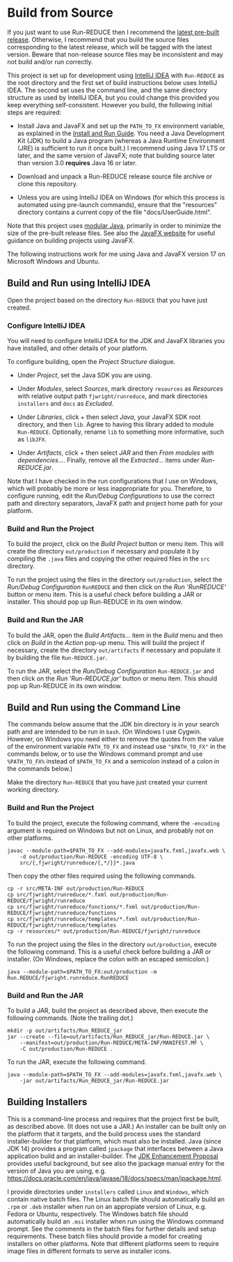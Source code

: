 # Build from Source

If you just want to use Run-REDUCE then I recommend the [latest
pre-built
release](https://github.com/fjwright/Run-REDUCE/releases/latest).
Otherwise, I recommend that you build the source files corresponding
to the latest release, which will be tagged with the latest version.
Beware that non-release source files may be inconsistent and may not
build and/or run correctly.

This project is set up for development using [IntelliJ
IDEA](https://www.jetbrains.com/idea/) with `Run-REDUCE` as the root
directory and the first set of build instructions below uses IntelliJ
IDEA. The second set uses the command line, and the same directory
structure as used by IntelliJ IDEA, but you could change this provided
you keep everything self-consistent. However you build, the following
initial steps are required:

- Install Java and JavaFX and set up the `PATH_TO_FX` environment
  variable, as explained in the [Install and Run
  Guide](https://fjwright.github.io/Run-REDUCE/InstallAndRun.html). You
  need a Java Development Kit (JDK) to build a Java program (whereas a
  Java Runtime Environment (JRE) is sufficient to run it once built.) I
  recommend using Java 17 LTS or later, and the same version of JavaFX;
  note that building source later than version 3.0 **requires** Java 16
  or later.

- Download and unpack a Run-REDUCE release source file archive or
  clone this repository.

- Unless you are using IntelliJ IDEA on Windows (for which this
  process is automated using pre-launch commands), ensure that the
  "resources" directory contains a current copy of the file
  "docs/UserGuide.html".

Note that this project uses [modular
Java](https://www.oracle.com/uk/corporate/features/understanding-java-9-modules.html),
primarily in order to minimize the size of the pre-built release
files. See also the [JavaFX website](https://openjfx.io/) for useful
guidance on building projects using JavaFX.

The following instructions work for me using Java and JavaFX version 17 on
Microsoft Windows and Ubuntu.

## Build and Run using IntelliJ IDEA

Open the project based on the directory `Run-REDUCE` that you have
just created.

### Configure IntelliJ IDEA

You will need to configure IntelliJ IDEA for the JDK and JavaFX
libraries you have installed, and other details of your platform.

To configure building, open the _Project Structure_ dialogue.

- Under _Project_, set the Java SDK you are using.

- Under _Modules_, select _Sources_, mark directory `resources` as
  _Resources_ with relative output path `fjwright/runreduce`, and mark
  directories `installers` and `docs` as _Excluded_.

- Under _Libraries_, click + then select _Java_, your JavaFX SDK root
  directory, and then `lib`. Agree to having this library added to
  module `Run-REDUCE`. Optionally, rename `lib` to something more
  informative, such as `libJFX`.

- Under _Artifacts_, click + then select _JAR_ and then _From modules
  with dependencies..._. Finally, remove all the _Extracted..._ items
  under _Run-REDUCE.jar_.

Note that I have checked in the run configurations that I use on
Windows, which will probably be more or less inappropriate for you.
Therefore, to configure running, edit the _Run/Debug Configurations_
to use the correct path and directory separators, JavaFX path and
project home path for your platform.

### Build and Run the Project

To build the project, click on the _Build Project_ button or menu
item. This will create the directory `out/production` if necessary
and populate it by compiling the `.java` files and copying the other
required files in the `src` directory.

To run the project using the files in the directory `out/production`,
select the _Run/Debug Configuration_ `RunREDUCE` and then click on the
_Run 'RunREDUCE'_ button or menu item. This is a useful check before
building a JAR or installer. This should pop up Run-REDUCE in its own
window.

### Build and Run the JAR

To build the JAR, open the _Build Artifacts..._ item in the _Build_
menu and then click on _Build_ in the _Action_ pop-up menu. This will
build the project if necessary, create the directory `out/artifacts`
if necessary and populate it by building the file `Run-REDUCE.jar`.

To run the JAR, select the _Run/Debug Configuration_ `Run-REDUCE.jar`
and then click on the _Run 'Run-REDUCE.jar'_ button or menu item.
This should pop up Run-REDUCE in its own window.

## Build and Run using the Command Line

The commands below assume that the JDK bin directory is in your search
path and are intended to be run in `bash`. (On Windows I use Cygwin.
However, on Windows you need either to remove the quotes from the
value of the environment variable `PATH_TO_FX` and instead use
`"$PATH_TO_FX"` in the commands below, or to use the Windows command
prompt and use `%PATH_TO_FX%` instead of `$PATH_TO_FX` and a semicolon
instead of a colon in the commands below.)

Make the directory `Run-REDUCE` that you have just created your
current working directory.

### Build and Run the Project

To build the project, execute the following command, where the
`-encoding` argument is required on Windows but not on Linux, and
probably not on other platforms.

```shell
javac --module-path=$PATH_TO_FX --add-modules=javafx.fxml,javafx.web \
    -d out/production/Run-REDUCE -encoding UTF-8 \
    src/{,fjwright/runreduce/{,*/}}*.java
```

Then copy the other files required using the following commands.

```shell
cp -r src/META-INF out/production/Run-REDUCE
cp src/fjwright/runreduce/*.fxml out/production/Run-REDUCE/fjwright/runreduce
cp src/fjwright/runreduce/functions/*.fxml out/production/Run-REDUCE/fjwright/runreduce/functions
cp src/fjwright/runreduce/templates/*.fxml out/production/Run-REDUCE/fjwright/runreduce/templates
cp -r resources/* out/production/Run-REDUCE/fjwright/runreduce
```

To run the project using the files in the directory `out/production`,
execute the following command. This is a useful check before building
a JAR or installer. (On Windows, replace the colon with an escaped
semicolon.)

```shell
java --module-path=$PATH_TO_FX:out/production -m Run.REDUCE/fjwright.runreduce.RunREDUCE
```

### Build and Run the JAR

To build a JAR, build the project as described above, then execute the
following commands. (Note the trailing dot.)

```shell
mkdir -p out/artifacts/Run_REDUCE_jar
jar --create --file=out/artifacts/Run_REDUCE_jar/Run-REDUCE.jar \
    --manifest=out/production/Run-REDUCE/META-INF/MANIFEST.MF \
    -C out/production/Run-REDUCE .
```

To run the JAR, execute the following command.

```shell
java --module-path=$PATH_TO_FX --add-modules=javafx.fxml,javafx.web \
    -jar out/artifacts/Run_REDUCE_jar/Run-REDUCE.jar
```

## Building Installers

This is a command-line process and requires that the project first be
built, as described above. (It does not use a JAR.) An installer can
be built only on the platform that it targets, and the build process
uses the standard installer-builder for that platform, which must also
be installed. Java (since JDK 14) provides a program called
`jpackage` that interfaces between a Java application build and an
installer-builder. The [JDK Enhancement
Proposal](https://openjdk.org/jeps/392) provides useful background,
but see also the jpackage manual entry for the version of Java you are
using,
e.g. https://docs.oracle.com/en/java/javase/18/docs/specs/man/jpackage.html.

I provide directories under `installers` called `Linux` and `Windows`,
which contain native batch files. The Linux batch file should
automatically build an `.rpm` or `.deb` installer when run on an
appropiate version of Linux, e.g. Fedora or Ubuntu, respectively. The
Windows batch file should automatically build an `.msi` installer when
run using the Windows command prompt. See the comments in the batch
files for further details and setup requirements. These batch files
should provide a model for creating installers on other platforms.
Note that different platforms seem to require image files in different
formats to serve as installer icons.
